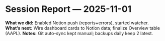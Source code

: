 # Session Report — 2025-11-01
**What we did:** Enabled Notion push (reports+errors), started watcher.
**What’s next:** Wire dashboard cards to Notion data; finalize Overview table (AAPL).
**Notes:** Git auto-sync kept manual; backups daily keep 2 latest.
